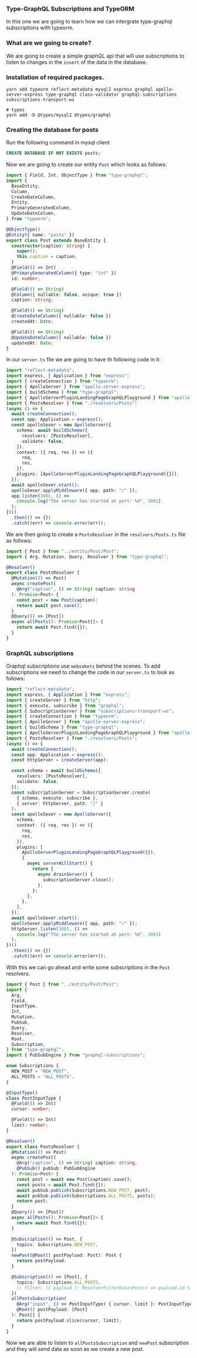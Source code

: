 ### Type-GraphQL Subscriptions and TypeORM

In this one we are going to learn how we can intergrate type-graphql subscriptions with typeorm.

### What are we going to create?

We are going to create a simple graphQL api that will use subscriptions to listen to changes in the `insert` of the data in the database.

### Installation of required packages.

```shell
yarn add typeorm reflect-metadata mysql2 express graphql apollo-server-express type-graphql class-validator graphql-subscriptions subscriptions-transport-ws

# types
yarn add -D @types/mysql2 @types/graphql
```

### Creating the database for posts

Run the following command in mysql client

```sql
CREATE DATABASE IF NOT EXISTS posts;
```

Now we are going to create our entity `Post` which looks as follows:

```ts
import { Field, Int, ObjectType } from "type-graphql";
import {
  BaseEntity,
  Column,
  CreateDateColumn,
  Entity,
  PrimaryGeneratedColumn,
  UpdateDateColumn,
} from "typeorm";

@ObjectType()
@Entity({ name: "posts" })
export class Post extends BaseEntity {
  constructor(caption: string) {
    super();
    this.caption = caption;
  }
  @Field(() => Int)
  @PrimaryGeneratedColumn({ type: "int" })
  id: number;

  @Field(() => String)
  @Column({ nullable: false, unique: true })
  caption: string;

  @Field(() => String)
  @CreateDateColumn({ nullable: false })
  createdAt: Date;

  @Field(() => String)
  @UpdateDateColumn({ nullable: false })
  updatedAt: Date;
}
```

In our `server.ts` file we are going to have th following code in it:

```ts
import "reflect-metadata";
import express, { Application } from "express";
import { createConnection } from "typeorm";
import { ApolloServer } from "apollo-server-express";
import { buildSchema } from "type-graphql";
import { ApolloServerPluginLandingPageGraphQLPlayground } from "apollo-server-core";
import { PostsResolver } from "./resolvers/Posts";
(async () => {
  await createConnection();
  const app: Application = express();
  const apolloSever = new ApolloServer({
    schema: await buildSchema({
      resolvers: [PostsResolver],
      validate: false,
    }),
    context: ({ req, res }) => ({
      req,
      res,
    }),
    plugins: [ApolloServerPluginLandingPageGraphQLPlayground({})],
  });
  await apolloSever.start();
  apolloSever.applyMiddleware({ app, path: "/" });
  app.listen(3001, () =>
    console.log("The server has started at port: %d", 3001)
  );
})()
  .then(() => {})
  .catch((err) => console.error(err));
```

We are then going to create a `PostsResolver` in the `resolvers/Posts.ts` file as follows:

```ts
import { Post } from "../entity/Post/Post";
import { Arg, Mutation, Query, Resolver } from "type-graphql";

@Resolver()
export class PostsResolver {
  @Mutation(() => Post)
  async createPost(
    @Arg("caption", () => String) caption: string
  ): Promise<Post> {
    const post = new Post(caption);
    return await post.save();
  }
  @Query(() => [Post])
  async allPosts(): Promise<Post[]> {
    return await Post.find({});
  }
}
```

### GraphQL subscriptions

Graphql subscriptions use `websokets` behind the scenes. To add subscriptions we need to change the code in our `server.ts` to look as follows:

```ts
import "reflect-metadata";
import express, { Application } from "express";
import { createServer } from "http";
import { execute, subscribe } from "graphql";
import { SubscriptionServer } from "subscriptions-transport-ws";
import { createConnection } from "typeorm";
import { ApolloServer } from "apollo-server-express";
import { buildSchema } from "type-graphql";
import { ApolloServerPluginLandingPageGraphQLPlayground } from "apollo-server-core";
import { PostsResolver } from "./resolvers/Posts";
(async () => {
  await createConnection();
  const app: Application = express();
  const httpServer = createServer(app);

  const schema = await buildSchema({
    resolvers: [PostsResolver],
    validate: false,
  });
  const subscriptionServer = SubscriptionServer.create(
    { schema, execute, subscribe },
    { server: httpServer, path: "/" }
  );
  const apolloSever = new ApolloServer({
    schema,
    context: ({ req, res }) => ({
      req,
      res,
    }),
    plugins: [
      ApolloServerPluginLandingPageGraphQLPlayground({}),
      {
        async serverWillStart() {
          return {
            async drainServer() {
              subscriptionServer.close();
            },
          };
        },
      },
    ],
  });
  await apolloSever.start();
  apolloSever.applyMiddleware({ app, path: "/" });
  httpServer.listen(3001, () =>
    console.log("The server has started at port: %d", 3001)
  );
})()
  .then(() => {})
  .catch((err) => console.error(err));
```

With this we can go ahead and write some subscriptions in the `Post` resolvers.

```ts
import { Post } from "../entity/Post/Post";
import {
  Arg,
  Field,
  InputType,
  Int,
  Mutation,
  PubSub,
  Query,
  Resolver,
  Root,
  Subscription,
} from "type-graphql";
import { PubSubEngine } from "graphql-subscriptions";

enum Subscriptions {
  NEW_POST = "NEW_POST",
  ALL_POSTS = "ALL_POSTS",
}

@InputType()
class PostInputType {
  @Field(() => Int)
  cursor: number;

  @Field(() => Int)
  limit: number;
}

@Resolver()
export class PostsResolver {
  @Mutation(() => Post)
  async createPost(
    @Arg("caption", () => String) caption: string,
    @PubSub() pubSub: PubSubEngine
  ): Promise<Post> {
    const post = await new Post(caption).save();
    const posts = await Post.find({});
    await pubSub.publish(Subscriptions.NEW_POST, post);
    await pubSub.publish(Subscriptions.ALL_POSTS, posts);
    return post;
  }
  @Query(() => [Post])
  async allPosts(): Promise<Post[]> {
    return await Post.find({});
  }

  @Subscription(() => Post, {
    topics: Subscriptions.NEW_POST,
  })
  newPost(@Root() postPayload: Post): Post {
    return postPayload;
  }

  @Subscription(() => [Post], {
    topics: Subscriptions.ALL_POSTS,
    // filter: ({ payload }: ResolverFilterData<Post>) => payload.id % 2 === 0,
  })
  allPostsSubscription(
    @Arg("input", () => PostInputType) { cursor, limit }: PostInputType,
    @Root() postPayload: [Post]
  ): Post[] {
    return postPayload.slice(cursor, limit);
  }
}
```

Now we are able to listen to `allPostsSubscription` and `newPost` subscription and they will send data as soon as we create a new post.
